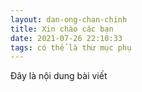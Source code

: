 ```yaml
---
layout: dan-ong-chan-chinh
title: Xin chào các bạn
date: 2021-07-26 22:10:33
tags: có thể là thư mục phụ
---
```

Đây là nội dung bài viết
